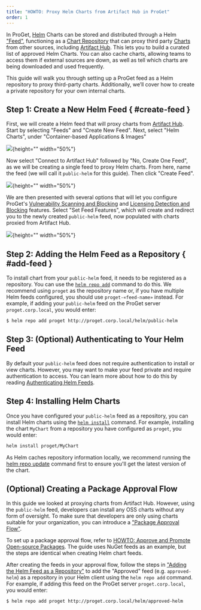 ```yaml
---
title: "HOWTO: Proxy Helm Charts from Artifact Hub in ProGet"
order: 1
---
```


In ProGet, [Helm](https://helm.sh/) Charts can be stored and distributed through a Helm ["Feed"](/docs/proget/feeds/feed-overview), functioning as a [Chart Repository](https://helm.sh/docs/topics/chart_repository/) that can proxy third party [Charts](https://helm.sh/docs/topics/charts/) from other sources, including [Artifact Hub](/docs/proget/feeds/helm#artifacthub). This lets you to build a curated list of approved Helm Charts. You can also cache charts, allowing teams to access them if external sources are down, as well as tell which charts are being downloaded and used frequently.

This guide will walk you through setting up a ProGet feed as a Helm repository to proxy third-party charts. Additionally, we’ll cover how to create a private repository for your own internal charts.

## Step 1: Create a New Helm Feed { #create-feed }

First, we will create a Helm feed that will proxy charts from [Artifact Hub](/docs/proget/feeds/helm#artifacthub). Start by selecting "Feeds" and "Create New Feed". Next, select "Helm Charts", under "Container-based Applications & Images"

![](/resources/docs/proget-helm-newfeed.png){height="" width="50%"}

Now select "Connect to Artifact Hub" followed by "No, Create One Feed", as we will be creating a single feed to proxy Helm charts. From here, name the feed (we will call it `public-helm` for this guide). Then click "Create Feed".

![](/resources/docs/proget-helm-newfeed-public.png){height="" width="50%"}

We are then presented with several options that will let you configure ProGet's [Vulnerability Scanning and Blocking](/docs/proget/sca/vulnerabilities) and [Licensing Detection and Blocking](https://docs.inedo.com/docs/proget/sca/licenses) features. Select "Set Feed Features", which will create and redirect you to the newly created `public-helm` feed, now populated with charts proxied from Artifact Hub.

![](/resources/docs/proget-helm-public-populated.png){height="" width="50%"}

## Step 2: Adding the Helm Feed as a Repository { #add-feed }

To install chart from your `public-helm` feed, it needs to be registered as a repository. You can use the [`helm repo add`](https://helm.sh/docs/helm/helm_repo_add/) command to do this. We recommend using `proget` as the repository name or, if you have multiple Helm feeds configured, you should use `proget-«feed-name»` instead. For example, if adding your `public-helm` feed on the ProGet server `proget.corp.local`, you would enter:
 
```bash
$ helm repo add proget http://proget.corp.local/helm/public-helm
```

## Step 3: (Optional) Authenticating to Your Helm Feed

By default your `public-helm` feed does not require authentication to install or view charts. However, you may want to make your feed private and require authentication to access. You can learn more about how to do this by reading [Authenticating Helm Feeds](/docs/proget/feeds/helm#authenticated-feeds).

## Step 4: Installing Helm Charts

Once you have configured your `public-helm` feed as a repository, you can install Helm charts using the [`helm install`](https://helm.sh/docs/helm/helm_install/) command. For example, installing the chart `MyChart` from a repository you have configured as `proget`, you would enter:

```bash
helm install proget/MyChart
```

As Helm caches repository information locally, we recommend running the [helm repo update](https://helm.sh/docs/helm/helm_repo_update/) command first to ensure you'll get the latest version of the chart.

## (Optional) Creating a Package Approval Flow

In this guide we looked at proxying charts from Artifact Hub. However, using the `public-helm` feed, developers can install any OSS charts without any form of oversight. To make sure that developers are only using charts suitable for your organization, you can introduce a ["Package Approval Flow"](/docs/proget/packages/package-promotion).

To set up a package approval flow, refer to [HOWTO: Approve and Promote Open-source Packages](/docs/proget/packages/package-promotion/proget-howto-promote-packages). The guide uses NuGet feeds as an example, but the steps are identical when creating Helm chart feeds.

After creating the feeds in your approval flow, follow the steps in ["Adding the Helm Feed as a Repository"](#add-feed) to add the "Approved" feed (e.g. `approved-helm`) as a repository in your Helm client using the `helm repo add` command. For example, if adding this feed on the ProGet server `proget.corp.local`, you would enter:

```bash
$ helm repo add proget http://proget.corp.local/helm/approved-helm
```


